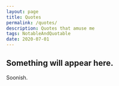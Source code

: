 ```yaml
---
layout: page
title: Quotes
permalink: /quotes/
description: Quotes that amuse me
tags: NotableAndQuotable
date: 2020-07-01
---
```



## Something will appear here.

Soonish.  
